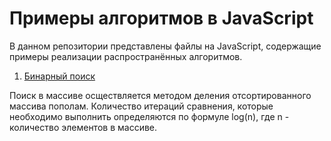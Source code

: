 # Примеры алгоритмов в JavaScript
В данном репозитории представлены файлы на JavaScript, содержащие примеры реализации распространённых алгоритмов.

1. [Бинарный поиск](examples/binarySearch.js)

Поиск в массиве осществляется методом деления отсортированного массива пополам. Количество итераций сравнения, которые необходимо выполнить определяются по формуле log(n), где n - количество элементов в массиве.